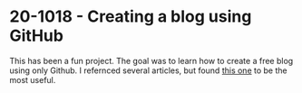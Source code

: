 # 20-1018 - Creating a blog using GitHub

This has been a fun project.  The goal was to learn how to create a free blog using only Github.  I refernced several articles, but found [this one](https://guides.github.com/features/pages/) to be the most useful.
